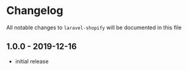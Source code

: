 # Changelog

All notable changes to `laravel-shopify` will be documented in this file

## 1.0.0 - 2019-12-16

- initial release
